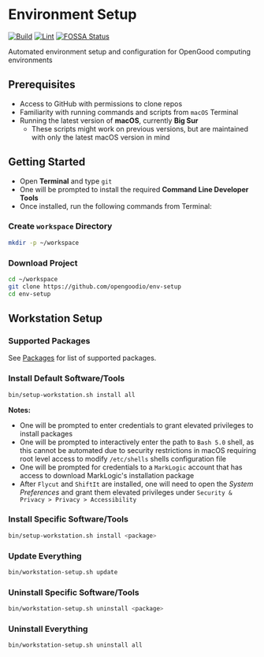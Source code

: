 # Environment Setup

[![Build](https://github.com/opengoodio/env-setup/workflows/Build/badge.svg)](https://github.com/opengoodio/env-setup/actions?query=workflow%3ABuild)
[![Lint](https://github.com/opengoodio/env-setup/workflows/Lint/badge.svg)](https://github.com/opengoodio/env-setup/actions?query=workflow%3ALint)
[![FOSSA Status](https://app.fossa.com/api/projects/custom%2B22161%2Fgithub.com%2Fopengoodio%2Fenv-setup.svg?type=small)](https://app.fossa.com/projects/custom%2B22161%2Fgithub.com%2Fopengoodio%2Fenv-setup?ref=badge_small)

Automated environment setup and configuration for OpenGood computing
environments

## Prerequisites

* Access to GitHub with permissions to clone repos
* Familiarity with running commands and scripts from `macOS` Terminal
* Running the latest version of **macOS**, currently **Big Sur**
  * These scripts might work on previous versions, but are maintained
  with only the latest macOS version in mind

## Getting Started

* Open **Terminal** and type `git`
* One will be prompted to install the required
**Command Line Developer Tools**
* Once installed, run the following commands from Terminal:

### Create `workspace` Directory

```bash
mkdir -p ~/workspace
```

### Download Project

```bash
cd ~/workspace
git clone https://github.com/opengoodio/env-setup
cd env-setup
```

## Workstation Setup

### Supported Packages

See [Packages](packages) for list of supported packages.

### Install Default Software/Tools

```bash
bin/setup-workstation.sh install all
```

**Notes:**

* One will be prompted to enter credentials to grant elevated privileges
to install packages
* One will be prompted to interactively enter the path to `Bash 5.0`
shell, as this cannot be automated due to security restrictions in macOS
requiring root level access to modify `/etc/shells`  shells
configuration file
* One will be prompted for credentials to a `MarkLogic` account that has
access to download MarkLogic's installation package
* After `Flycut` and `ShiftIt` are installed, one will need to
open the *System Preferences* and grant them elevated privileges under 
`Security & Privacy > Privacy > Accessibility`

### Install Specific Software/Tools

```bash
bin/setup-workstation.sh install <package>
```

### Update Everything

```bash
bin/workstation-setup.sh update
```

### Uninstall Specific Software/Tools

```bash
bin/workstation-setup.sh uninstall <package>
```

### Uninstall Everything

```bash
bin/workstation-setup.sh uninstall all
```
